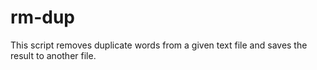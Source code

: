 # rm-dup
This script removes duplicate words from a given text file and saves the result to another file.
